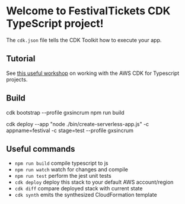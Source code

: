 # Welcome to FestivalTickets CDK TypeScript project!

The `cdk.json` file tells the CDK Toolkit how to execute your app.

## Tutorial  
See [this useful workshop](https://cdkworkshop.com/20-typescript.html) on working with the AWS CDK for Typescript projects.

## Build
cdk bootstrap --profile gxsincrum
npm run build

cdk deploy --app "node ./bin/create-serverless-app.js" -c appname=festival -c stage=test --profile gxsincrum


## Useful commands

 * `npm run build`   compile typescript to js
 * `npm run watch`   watch for changes and compile
 * `npm run test`    perform the jest unit tests
 * `cdk deploy`      deploy this stack to your default AWS account/region
 * `cdk diff`        compare deployed stack with current state
 * `cdk synth`       emits the synthesized CloudFormation template
